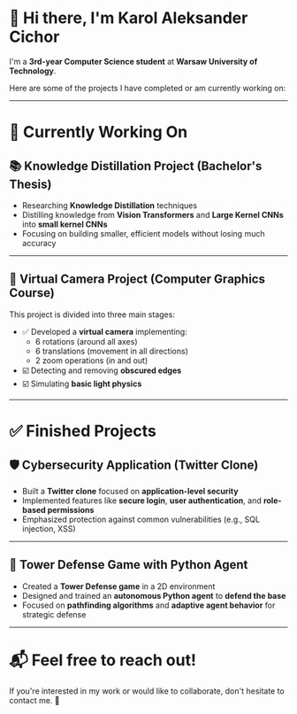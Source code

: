 # 👋 Hi there, I'm Karol Aleksander Cichor

I'm a **3rd-year Computer Science student** at **Warsaw University of Technology**.

Here are some of the projects I have completed or am currently working on:

---

# 🚀 Currently Working On

## 📚 Knowledge Distillation Project (Bachelor's Thesis)

- Researching **Knowledge Distillation** techniques
- Distilling knowledge from **Vision Transformers** and **Large Kernel CNNs** into **small kernel CNNs**
- Focusing on building smaller, efficient models without losing much accuracy

---

## 🎥 Virtual Camera Project (Computer Graphics Course)

This project is divided into three main stages:

- ✅ Developed a **virtual camera** implementing:
  - 6 rotations (around all axes)
  - 6 translations (movement in all directions)
  - 2 zoom operations (in and out)
- ☑️ Detecting and removing **obscured edges**
- ☑️ Simulating **basic light physics**

---

# ✅ Finished Projects

## 🛡️ Cybersecurity Application (Twitter Clone)

- Built a **Twitter clone** focused on **application-level security**
- Implemented features like **secure login**, **user authentication**, and **role-based permissions**
- Emphasized protection against common vulnerabilities (e.g., SQL injection, XSS)

---

## 🏰 Tower Defense Game with Python Agent

- Created a **Tower Defense game** in a 2D environment
- Designed and trained an **autonomous Python agent** to **defend the base**
- Focused on **pathfinding algorithms** and **adaptive agent behavior** for strategic defense

---

# 📬 Feel free to reach out!

If you're interested in my work or would like to collaborate, don't hesitate to contact me. 🚀

